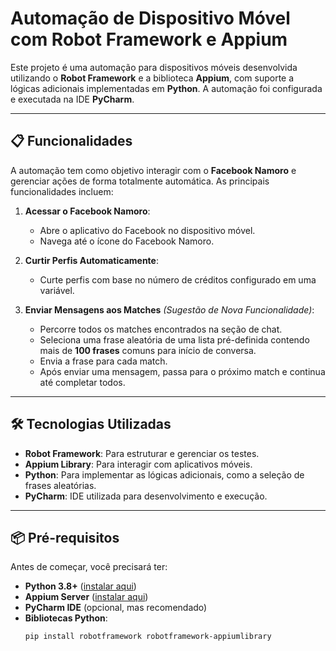 # Automação de Dispositivo Móvel com Robot Framework e Appium

Este projeto é uma automação para dispositivos móveis desenvolvida utilizando o **Robot Framework** e a biblioteca **Appium**, com suporte a lógicas adicionais implementadas em **Python**. A automação foi configurada e executada na IDE **PyCharm**.

---

## 📋 Funcionalidades

A automação tem como objetivo interagir com o **Facebook Namoro** e gerenciar ações de forma totalmente automática. As principais funcionalidades incluem:

1. **Acessar o Facebook Namoro**:
   - Abre o aplicativo do Facebook no dispositivo móvel.
   - Navega até o ícone do Facebook Namoro.

2. **Curtir Perfis Automaticamente**:
   - Curte perfis com base no número de créditos configurado em uma variável.

3. **Enviar Mensagens aos Matches** *(Sugestão de Nova Funcionalidade)*:
   - Percorre todos os matches encontrados na seção de chat.
   - Seleciona uma frase aleatória de uma lista pré-definida contendo mais de **100 frases** comuns para início de conversa.
   - Envia a frase para cada match.
   - Após enviar uma mensagem, passa para o próximo match e continua até completar todos.

---

## 🛠️ Tecnologias Utilizadas

- **Robot Framework**: Para estruturar e gerenciar os testes.
- **Appium Library**: Para interagir com aplicativos móveis.
- **Python**: Para implementar as lógicas adicionais, como a seleção de frases aleatórias.
- **PyCharm**: IDE utilizada para desenvolvimento e execução.

---

## 📦 Pré-requisitos

Antes de começar, você precisará ter:

- **Python 3.8+** ([instalar aqui](https://www.python.org/downloads/))
- **Appium Server** ([instalar aqui](http://appium.io/))
- **PyCharm IDE** (opcional, mas recomendado)
- **Bibliotecas Python**: 
  ```bash
  pip install robotframework robotframework-appiumlibrary
